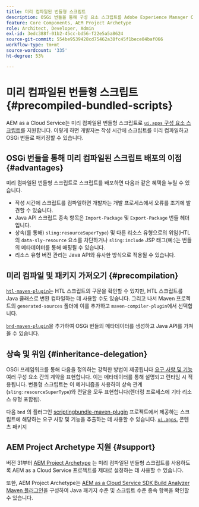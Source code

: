 ```yaml
---
title: 미리 컴파일된 번들형 스크립트
description: OSGi 번들을 통해 구성 요소 스크립트를 Adobe Experience Manager Cloud Service로 배포하는 방법을 살펴보십시오.
feature: Core Components, AEM Project Archetype
role: Architect, Developer, Admin
exl-id: 3edc388f-01b2-45cc-bd56-f22e5a5a8624
source-git-commit: 554be9539428cd75462a38fc45f1bece04baf066
workflow-type: tm+mt
source-wordcount: '335'
ht-degree: 53%

---
```



# 미리 컴파일된 번들형 스크립트 {#precompiled-bundled-scripts}

AEM as a Cloud Service는 미리 컴파일된 번들형 스크립트로 [`ui.apps` 구성 요소 스크립트](https://experienceleague.adobe.com/docs/experience-manager-cloud-service/implementing/developing/aem-project-content-package-structure.html#code-packages-%2F-osgi-bundles)를 지원합니다. 이렇게 하면 개발자는 작성 시간에 스크립트를 미리 컴파일하고 OSGi 번들로 패키징할 수 있습니다.

## OSGi 번들을 통해 미리 컴파일된 스크립트 배포의 이점 {#advantages}

미리 컴파일된 번들형 스크립트로 스크립트를 배포하면 다음과 같은 혜택을 누릴 수 있습니다.

+ 작성 시간에 스크립트를 컴파일하면 개발자는 개발 프로세스에서 오류를 조기에 발견할 수 있습니다.
+ Java API 스크립트 종속 항목은 `Import-Package` 및 `Export-Package` 번들 헤더입니다.
+ 상속(를 통해) `sling:resourceSuperType`) 및 다른 리소스 유형으로의 위임(HTL의 `data-sly-resource` 요소를 차단하거나 `sling:include` JSP 태그(예:)는 번들의 메타데이터를 통해 매핑될 수 있습니다.
+ 리소스 유형 버전 관리는 Java API와 유사한 방식으로 적용될 수 있습니다.

## 미리 컴파일 및 패키지 가져오기 {#precompilation}

[`htl-maven-plugin`](https://sling.apache.org/components/htl-maven-plugin/index.html)는 HTL 스크립트의 구문을 확인할 수 있지만, HTL 스크립트를 Java 클래스로 변환 컴파일하는 데 사용할 수도 있습니다. 그리고 나서 Maven 프로젝트의 `generated-sources` 폴더에 이를 추가하고 `maven-compiler-plugin`에서 선택합니다.

[`bnd-maven-plugin`](https://github.com/bndtools/bnd/tree/master/maven/bnd-maven-plugin)을 추가하여 OSGi 번들의 메타데이터를 생성하고 Java API를 가져올 수 있습니다.

## 상속 및 위임 {#inheritance-delegation}

OSGi 프레임워크를 통해 다음을 정의하는 강력한 방법이 제공됩니다 [요구 사항 및 기능](https://docs.osgi.org/specification/osgi.core/7.0.0/framework.module.html#framework.module.dependencies) 여러 구성 요소 간의 계약을 표현합니다. 이는 메타데이터를 통해 설명되고 런타임 시 적용됩니다. 번들형 스크립트는 이 메커니즘을 사용하여 상속 관계(`sling:resourceSuperType`)와 전달을 모두 표현합니다(렌더링 프로세스에 기타 리소스 유형 포함됨).

다음 `bnd` 의 플러그인 [scriptingbundle-maven-plugin](https://sling.apache.org/components/scriptingbundle-maven-plugin/bnd.html) 프로젝트에서 제공하는 스크립트에 해당하는 요구 사항 및 기능을 추출하는 데 사용할 수 있습니다. [`ui.apps`.](https://experienceleague.adobe.com/docs/experience-manager-cloud-service/implementing/developing/aem-project-content-package-structure.html#code-packages-%2F-osgi-bundles) 콘텐츠 패키지

## AEM Project Archetype 지원 {#support}

버전 31부터 [AEM Project Archetype](https://experienceleague.adobe.com/docs/experience-manager-core-components/using/developing/archetype/using.html) 는 미리 컴파일된 번들형 스크립트를 사용하도록 AEM as a Cloud Service 프로젝트를 제대로 설정하는 데 사용할 수 있습니다.

또한, AEM Project Archetype는 [AEM as a Cloud Service SDK Build Analyzer Maven 플러그인](/help/developing/archetype/build-analyzer-maven-plugin.md)을 구성하여 Java 패키지 수준 및 스크립트 수준 종속 항목을 확인할 수 있습니다.
